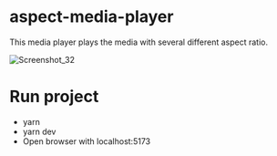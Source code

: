 # aspect-media-player
This media player plays the media with several different aspect ratio.


![Screenshot_32](https://github.com/alexjung1128/aspect-media-player/assets/22346211/151e7da4-1267-4c13-9921-2f3daee17473)

# Run project
- yarn
- yarn dev
- Open browser with localhost:5173
